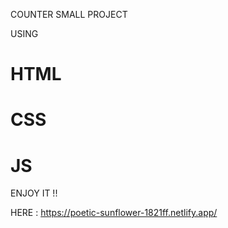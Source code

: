 COUNTER SMALL PROJECT

USING 

# HTML
# CSS
# JS

ENJOY IT !!

HERE : https://poetic-sunflower-1821ff.netlify.app/
